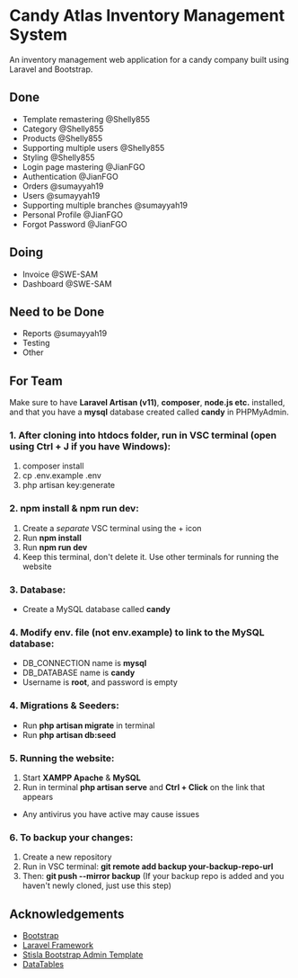# Candy Atlas Inventory Management System

An inventory management web application for a candy company built using Laravel and Bootstrap.

## Done
- Template remastering @Shelly855
- Category @Shelly855
- Products @Shelly855
- Supporting multiple users @Shelly855
- Styling @Shelly855
- Login page mastering @JianFGO
- Authentication @JianFGO
- Orders @sumayyah19
- Users @sumayyah19
- Supporting multiple branches @sumayyah19
- Personal Profile @JianFGO
- Forgot Password @JianFGO
  
## Doing
- Invoice @SWE-SAM
- Dashboard @SWE-SAM

## Need to be Done
- Reports @sumayyah19
- Testing
- Other

## For Team
Make sure to have **Laravel Artisan (v11)**, **composer**, **node.js etc.** installed, and that you have a **mysql** database created called **candy** in PHPMyAdmin.

### 1. After cloning into htdocs folder, run in VSC terminal (open using Ctrl + J if you have Windows):
1. composer install
2. cp .env.example .env
3. php artisan key:generate

### 2. npm install & npm run dev:
1. Create a *separate* VSC terminal using the + icon
2. Run **npm install**
3. Run **npm run dev**
4. Keep this terminal, don't delete it. Use other terminals for running the website

### 3. Database:
- Create a MySQL database called **candy**

### 4. Modify env. file (not env.example) to link to the MySQL database:
- DB_CONNECTION name is **mysql**
- DB_DATABASE name is **candy**
- Username is **root**, and password is empty

### 4. Migrations & Seeders:
- Run **php artisan migrate** in terminal
- Run **php artisan db:seed**

### 5. Running the website:
1. Start **XAMPP Apache** & **MySQL**
2. Run in terminal **php artisan serve** and **Ctrl + Click** on the link that appears
- Any antivirus you have active may cause issues

### 6. To backup your changes:
1. Create a new repository
2. Run in VSC terminal: **git remote add backup your-backup-repo-url**
3. Then: **git push --mirror backup** (If your backup repo is added and you haven't newly cloned, just use this step)

## Acknowledgements
- [Bootstrap](https://getbootstrap.com)
- [Laravel Framework](https://laravel.com)
- [Stisla Bootstrap Admin Template](https://github.com/stisla/stisla)
- [DataTables](https://datatables.net)
